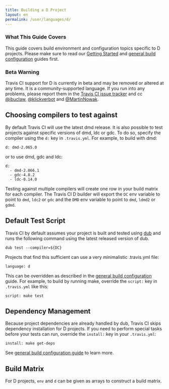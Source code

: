 ```yaml
---
title: Building a D Project
layout: en
permalink: /user/languages/d/
---
```


### What This Guide Covers

This guide covers build environment and configuration topics specific to D projects. Please make
sure to read our [Getting Started](/user/getting-started/) and
[general build configuration](/user/build-configuration/) guides first.

### Beta Warning

Travis CI support for D is currently in beta and may be removed or altered at any time. It is a
community-supported language. If you run into any problems, please report them in the
[Travis CI issue tracker](https://github.com/travis-ci/travis-ci/issues) and cc
[@ibuclaw](https://github.com/ibuclaw), [@klickverbot](https://github.com/klickverbot) and
[@MartinNowak](https://github.com/MartinNowak).

## Choosing compilers to test against

By default Travis CI will use the latest dmd release. It is also possible to test projects against
specific versions of dmd, ldc or gdc. To do so, specify the compiler using the `d:` key in
`.travis.yml`. For example, to build with dmd:

    d: dmd-2.065.0

or to use dmd, gdc and ldc:

    d:
      - dmd-2.066.1
      - gdc-4.8.2
      - ldc-0.14.0

Testing against multiple compilers will create one row in your build matrix for each compiler. The
Travis CI D builder will export the `DC` env variable to point to `dmd`, `ldc2` or `gdc` and the
`DMD` env variable to point to `dmd`, `ldmd2` or `gdmd`.

## Default Test Script

Travis CI by default assumes your project is built and tested using [dub](http://code.dlang.org) and
runs the following command using the latest released version of dub.

    dub test --compiler=${DC}

Projects that find this sufficient can use a very minimalistic .travis.yml file:

    language: d

This can be overridden as described in the [general build configuration](/user/build-configuration/)
guide. For example, to build by running make, override the `script:` key in `.travis.yml` like this:

    script: make test

## Dependency Management

Because project dependencies are already handled by dub, Travis CI skips dependency installation for
D projects.  If you need to perform special tasks before your tests can run, override the `install:`
key in your `.travis.yml`:

    install: make get-deps

See [general build configuration guide](/user/build-configuration/) to learn more.

## Build Matrix

For D projects, `env` and `d` can be given as arrays
to construct a build matrix.

